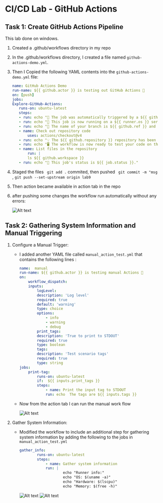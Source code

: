 # CI/CD Lab - GitHub Actions


## Task 1: Create GitHub Actions Pipeline

This lab done on windows.

1. Created a .github/workflows directory in my repo

2. In the .github/workflows directory, I created a file named `github-actions-demo.yml`.

3. Then I Copied the following YAML contents into the `github-actions-demo.yml` file:
     ```yaml
    name: GitHub Actions Demo
    run-name: ${{ github.actor }} is testing out GitHub Actions 🚀
    on: [push]
    jobs:
    Explore-GitHub-Actions:
        runs-on: ubuntu-latest
        steps:
        - run: echo "🎉 The job was automatically triggered by a ${{ github.event_name }} event."
        - run: echo "🐧 This job is now running on a ${{ runner.os }} server hosted by GitHub!"
        - run: echo "🔎 The name of your branch is ${{ github.ref }} and your repository is ${{ github.repository }}."
        - name: Check out repository code
            uses: actions/checkout@v4
        - run: echo "💡 The ${{ github.repository }} repository has been cloned to the runner."
        - run: echo "🖥️ The workflow is now ready to test your code on the runner."
        - name: List files in the repository
            run: |
            ls ${{ github.workspace }}
        - run: echo "🍏 This job's status is ${{ job.status }}."
    ```

4. Staged the files  ` git add .` commited, then pushed  ` git commit -m "msg` , `git push --set-upstream origin lab9`

5. Then action became available in action tab in the repo

6. after pushing some changes the workflow run automatically without any errors:

     ![Alt text](imgs/1.png)


 ## Task 2: Gathering System Information and Manual Triggering

 1. Configure a Manual Trigger:
    - I added another YAML file called `manual_action_test.yml`
        that contains the following lines :
        ```yaml
        name:  manual  
        run-name: ${{ github.actor }} is testing manual Actions 🚀
        on:
            workflow_dispatch:
            inputs:
                logLevel:
                description: 'Log level'
                required: true
                default: 'warning'
                type: choice
                options:
                    - info
                    - warning
                    - debug
                print_tags:
                description: 'True to print to STDOUT'
                required: true
                type: boolean
                tags:
                description: 'Test scenario tags'
                required: true
                type: string
        jobs:
            print-tag:
                runs-on: ubuntu-latest
                if:  ${{ inputs.print_tags }} 
                steps:
                    - name: Print the input tag to STDOUT
                    run: echo  The tags are ${{ inputs.tags }} 
        ```
    - Now from the action tab I can run the manual work flow
    
        ![Alt text](imgs/2.png)

2. Gather System Information:
   - Modified the  workflow to include an additional step for gathering system information by   adding the following to the jobs in `manual_action_test.yml` 
        ```yaml
        gather_info:
                runs-on: ubuntu-latest
                steps:
                    - name: Gather system information
                    run: |
                            echo "Runner info:"
                            echo "OS: $(uname -a)"
                            echo "Hardware: $(lscpu)"
                            echo "Memory: $(free -h)"
        ```
        ![Alt text](imgs/3.png)
        ![Alt text](imgs/4.png)
